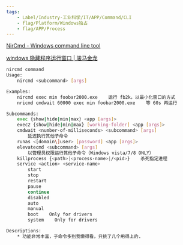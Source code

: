 ```yaml
---
tags:
    - Label/Industry-工业科学/IT/APP/Command/CLI
    - flag/Platform/Windows独占
    - flag/APP/Process
---
```


[NirCmd - Windows command line tool](https://www.nirsoft.net/utils/nircmd.html)

[windows 隐藏程序运行窗口 | 骏马金龙](https://www.junmajinlong.com/others/hide_window/)


```bash
nircmd command
Usage:
    nircmd <subcommand> [args]

Examples:
    nircmd exec min foobar2000.exe    运行 fb2k，以最小化窗口的方式
    nricmd cmdwait 60000 exec min foobar2000.exe    等 60s 再运行

Subcommands:
    exec {show|hide|min|max} <app [args]>
    exec2 {show|hide|min|max} [working-folder] <app [args]>
    cmdwait <number-of-milliseconds> <subcommand> [args]
        延迟执行其他子命令
    runas <[domain\]user> [password] <app [args]>
    elevatecmd <subcommand> [args]
        以管理员权限运行其他子命令（Windows vista/7/8 ONLY）
    killprocess {<path>|<process-name>|/<pid>}    杀死指定进程
    service <action> <service-name>
        start
        stop
        restart
        pause
        continue
        disabled
        auto
        manual
        boot    Only for drivers
        system    Only for drivers

Descriptions:
    * 功能非常丰富，子命令多到我懒得看，只挑了几个用得上的.

```